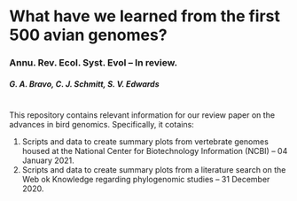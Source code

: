 # What have we learned from the first 500 avian genomes?
### Annu. Rev. Ecol. Syst. Evol – In review.
##### G. A. Bravo, C. J. Schmitt, S. V. Edwards
#
#
This repository contains relevant information for our review paper on the advances in bird genomics. Specifically, it cotains:

  1. Scripts and data to create summary plots from vertebrate genomes housed at the National Center for Biotechnology Information (NCBI) – 04 January 2021. 
  2. Scripts and data to create summary plots from a literature search on the Web ok Knowledge regarding phylogenomic studies – 31 December 2020.
